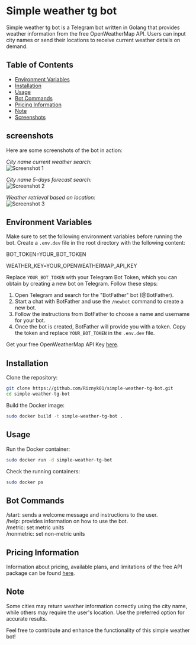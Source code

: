 # Simple weather tg bot

Simple weather tg bot is a Telegram bot written in Golang that provides weather information from the free OpenWeatherMap API. Users can input city names or send their locations to receive current weather details on demand.

## Table of Contents

- [Environment Variables](#environment-variables)
- [Installation](#installation)
- [Usage](#usage)
- [Bot Commands](#bot-commands)
- [Pricing Information](#pricing-information)
- [Note](#note)
- [Screenshots](#screenshots)

## screenshots

Here are some screenshots of the bot in action:

*City name current weather search:*  
![Screenshot 1](images/screenshot_current.png)

*City name 5-days forecast search:*    
![Screenshot 2](images/screenshot_5day_forecast.png)

*Weather retrieval based on location:*    
![Screenshot 3](images/screenshot_location.png)

## Environment Variables

Make sure to set the following environment variables before running the bot. Create a `.env.dev` file in the root directory with the following content:

BOT_TOKEN=YOUR_BOT_TOKEN

WEATHER_KEY=YOUR_OPENWEATHERMAP_API_KEY

Replace `YOUR_BOT_TOKEN` with your Telegram Bot Token, which you can obtain by creating a new bot on Telegram. Follow these steps:

1. Open Telegram and search for the "BotFather" bot (@BotFather).
2. Start a chat with BotFather and use the `/newbot` command to create a new bot.
3. Follow the instructions from BotFather to choose a name and username for your bot.
4. Once the bot is created, BotFather will provide you with a token. Copy the token and replace `YOUR_BOT_TOKEN` in the `.env.dev` file.

Get your free OpenWeatherMap API Key [here](https://home.openweathermap.org/api_keys).

## Installation

Clone the repository:

```bash
git clone https://github.com/Riznyk01/simple-weather-tg-bot.git
cd simple-weather-tg-bot
```

Build the Docker image:
```bash
sudo docker build -t simple-weather-tg-bot .
```
## Usage
Run the Docker container:
```bash
sudo docker run -d simple-weather-tg-bot
```

Check the running containers:

```bash
sudo docker ps
```
## Bot Commands
/start: sends a welcome message and instructions to the user.  
/help: provides information on how to use the bot.  
/metric: set metric units  
/nonmetric: set non-metric units  

## Pricing Information
Information about pricing, available plans, and limitations of the free API package can be found [here](https://openweathermap.org/price).

## Note
Some cities may return weather information correctly using the city name, while others may require the user's location. Use the preferred option for accurate results.

Feel free to contribute and enhance the functionality of this simple weather bot!
